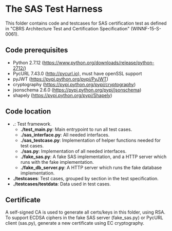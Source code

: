 # The SAS Test Harness

This folder contains code and testcases for SAS certification test as defined in
"CBRS Architecture Test and Certification Specification" (WINNF-15-S-0061).

## Code prerequisites

*   Python 2.7.12 (https://www.python.org/downloads/release/python-2712/)
*   PycURL 7.43.0 (http://pycurl.io), must have openSSL support
*   pyJWT (https://pypi.python.org/pypi/PyJWT)
*   cryptography (https://pypi.python.org/pypi/cryptography)
*   jsonschema 2.6.0 (https://pypi.python.org/pypi/jsonschema)
*   shapely (https://pypi.python.org/pypi/Shapely)

## Code location

*   **.**: Test framework.
    *   **./test_main.py**: Main entrypoint to run all test cases.
    *   **./sas_interface.py**: All needed interfaces.
    *   **./sas_testcase.py**: Implementation of helper functions needed for test cases.
    *   **./sas.py**: Implementation of all needed interfaces.
    *   **./fake_sas.py**: A fake SAS implementation, and a HTTP server which
        runs with the fake implementation.
    *   **./fake_db_server.py**: A HTTP server which runs the fake database implementation.
*   **./testcases**: Test cases, grouped by section in the test specification.
*   **./testcases/testdata**: Data used in test cases.

## Certificate

A self-signed CA is used to generate all certs/keys in this folder, using RSA.
To support ECDSA ciphers in the fake SAS server (fake_sas.py) or PycURL client
(sas.py), generate a new certificate using EC cryptography. 
